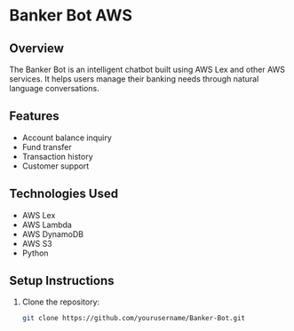 # Banker Bot AWS

## Overview
The Banker Bot is an intelligent chatbot built using AWS Lex and other AWS services. It helps users manage their banking needs through natural language conversations.

## Features
- Account balance inquiry
- Fund transfer
- Transaction history
- Customer support

## Technologies Used
- AWS Lex
- AWS Lambda
- AWS DynamoDB
- AWS S3
- Python

## Setup Instructions
1. Clone the repository:
   ```sh
   git clone https://github.com/yourusername/Banker-Bot.git
